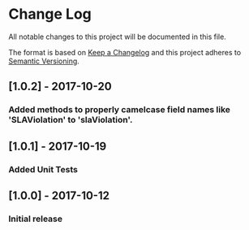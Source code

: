 # Change Log
All notable changes to this project will be documented in this file.

The format is based on [Keep a Changelog](http://keepachangelog.com/en/1.0.0/)
and this project adheres to [Semantic Versioning](http://semver.org/spec/v2.0.0.html).

## [1.0.2] - 2017-10-20
### Added methods to properly camelcase field names like 'SLAViolation' to 'slaViolation'.

## [1.0.1] - 2017-10-19
### Added Unit Tests

## [1.0.0] - 2017-10-12
### Initial release

